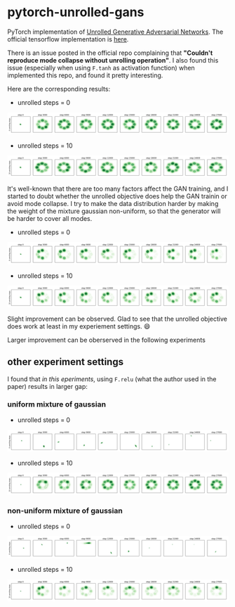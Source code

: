 # pytorch-unrolled-gans

PyTorch implementation of [Unrolled Generative Adversarial Networks](https://arxiv.org/abs/1611.02163). The official tensorflow implementation is [here](https://github.com/poolio/unrolled_gan).

There is an issue posted in the official repo complaining that **"Couldn't reproduce mode collapse without unrolling operation"**. 
I also found this issue (especially when using `F.tanh` as activation function) when implemented this repo, and found it pretty interesting. 

Here are the corresponding results:

- unrolled steps = 0

![](imgs/unrolled_steps-0-prior_std-0.00-tanh.png) 

- unrolled steps = 10

![](imgs/unrolled_steps-10-prior_std-0.00-tanh.png) 

It's well-known that there are too many factors affect the GAN training, and 
I started to doubt whether the unrolled objective does help the GAN trainin or avoid mode collapse.
I try to make the data distribution harder by making the weight of the mixture gaussian non-uniform, so that the generator will be harder to cover all modes.

- unrolled steps = 0

![](imgs/unrolled_steps-0-prior_std-0.06-tanh.png) 

- unrolled steps = 10

![](imgs/unrolled_steps-10-prior_std-0.06-tanh.png) 

Slight improvement can be observed. Glad to see that the unrolled objective does work at least in my experiement settings. :smile:

Larger improvement can be oberserved in the following experiments

## other experiment settings

I found that *in this eperiments*, using `F.relu` (what the author used in the paper) results in larger gap:

### uniform mixture of gaussian

- unrolled steps = 0

![](imgs/unrolled_steps-0-prior_std-0.00.png) 

- unrolled steps = 10

![](imgs/unrolled_steps-10-prior_std-0.00.png) 


### non-uniform mixture of gaussian

- unrolled steps = 0

![](imgs/unrolled_steps-0-prior_std-0.06.png) 

- unrolled steps = 10

![](imgs/unrolled_steps-10-prior_std-0.06.png) 
